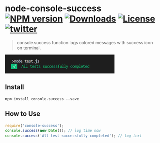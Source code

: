 # node-console-success [![NPM version][npm-image]][npm-url] [![Downloads][downloads-image]][downloads-url] [![License][license-image]][license-url] [![twitter][twitter-badge]][twitter]
> console.success function logs colored messages with success icon on terminal.

![console.success result image](/assets/sample.jpg)

## Install
```
npm install console-success --save
```

## How to Use
```js
require('console-success');
console.success(new Date()); // log time now
console.success('All test successfully completed'); // log text
```

[npm-image]: https://img.shields.io/npm/v/console-success.svg
[npm-url]: https://npmjs.org/package/console-success
[downloads-image]: http://img.shields.io/npm/dm/console-success.svg
[downloads-url]: https://npmjs.org/package/console-success
[license-image]: https://img.shields.io/:license-mit-blue.svg
[license-url]: LICENSE.md
[twitter]: https://twitter.com/intent/tweet?text=Check%20out%20console-success%20by%20%40tufant%20https%3A%2F%2Fgithub.com%2Ftufantunc%2Fnode-console-success%20%F0%9F%91%8D
[twitter-badge]: https://img.shields.io/twitter/url/https/github.com/tufantunc/node-console-success.svg?style=social
